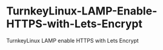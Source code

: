 # TurnkeyLinux-LAMP-Enable-HTTPS-with-Lets-Encrypt
TurnkeyLinux LAMP enable HTTPS with Lets Encrypt
